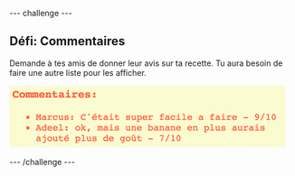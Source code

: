 \--- challenge \---

## Défi: Commentaires

Demande à tes amis de donner leur avis sur ta recette. Tu aura besoin de faire une autre liste pour les afficher.

![screenshot](images/recipe-reviews.png)

\--- /challenge \---